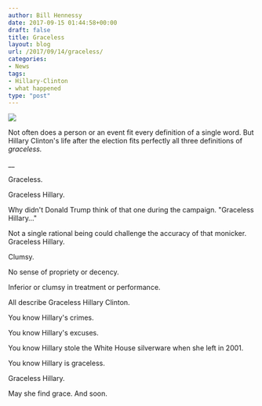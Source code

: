 ```yaml
---
author: Bill Hennessy
date: 2017-09-15 01:44:58+00:00
draft: false
title: Graceless
layout: blog
url: /2017/09/14/graceless/
categories:
- News
tags:
- Hillary-Clinton
- what happened
type: "post"
---
```


![](https://hennessysview.com/wp-content/uploads/2017/09/img_0294.png)


Not often does a person or an event fit every definition of a single word. But Hillary Clinton's life after the election fits perfectly all three definitions of _graceless._

__

Graceless.

Graceless Hillary.

Why didn't Donald Trump think of that one during the campaign. "Graceless Hillary…"

Not a single rational being could challenge the accuracy of that monicker. Graceless Hillary.

Clumsy.

No sense of propriety or decency.

Inferior or clumsy in treatment or performance.

All describe Graceless Hillary Clinton.

You know Hillary's crimes.

You know Hillary's excuses.

You know Hillary stole the White House silverware when she left in 2001.

You know Hillary is graceless.

Graceless Hillary.

May she find grace. And soon.
